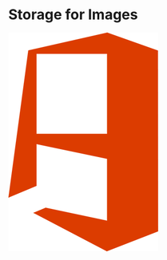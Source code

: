 # Storage for Images

![189cspLogoG_Low](https://github.com/andreZyj/images/blob/main/189cspLogoG_Low.png)
